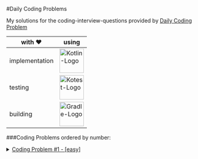 #Daily Coding Problems

My solutions for the coding-interview-questions provided by [Daily Coding Problem](https://www.dailycodingproblem.com/)

with ❤️ | using
--- | --- 
implementation | <a href="https://kotlinlang.org/"><img src="https://upload.wikimedia.org/wikipedia/commons/thumb/7/74/Kotlin-logo.svg/1024px-Kotlin-logo.svg.png" height="64"  alt="Kotlin-Logo" title="Kotlin"/></a>
testing | <a href="https://kotest.io/"><img src="https://kotest.io/img/logo.png" height="64" alt="Kotest-Logo" title="Kotest" /></a>
building | <a href="https://gradle.com/"><img src="https://gradle.org/images/gradle-knowledge-graph-logo.png" height="64" alt="Gradle-Logo" title="Gradle" /></a>

###Coding Problems ordered by number:

<details>
<summary>
<a href="src/main/kotlin/Task001.kt">Coding Problem #1 - [easy]</a>
</summary>

This Problem was recently asked by _Google_.

Given a list of numbers, and a number `k`, return whether any two numbers from the list add up to `k`.

For example, given `[10, 15, 3, 7]` and `k = 17`, return true, since `10 + 7 = 17`.

+ [x] Bonus: Can you do this in one pass?</label>
---
</details>
